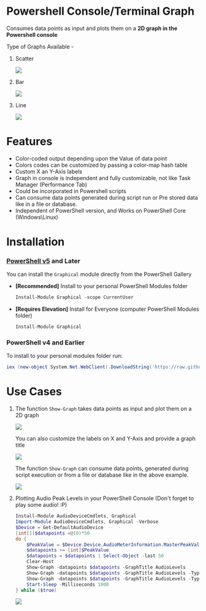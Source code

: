 # Powershell Console/Terminal Graph
Consumes data points as input and plots them on a **2D graph in the Powershell console**

Type of Graphs Available -

1. Scatter

    ![](https://github.com/PrateekKumarSingh/PSConsoleGraph/blob/master/Images/Scatter.jpg)

2. Bar

    ![](https://github.com/PrateekKumarSingh/PSConsoleGraph/blob/master/Images/Bar.jpg)

3. Line

    ![](https://github.com/PrateekKumarSingh/PSConsoleGraph/blob/master/Images/Line.jpg)

# Features
* Color-coded output depending upon the Value of data point
* Colors codes can be customized by passing a color-map hash table
* Custom X an Y-Axis labels
* Graph in console is independent and fully customizable, not like Task Manager (Performance Tab)
* Could be incorporated in Powershell scripts
* Can consume data points generated during script run or Pre stored data like in a file or database.
* Independent of PowerShell version, and Works on PowerShell Core (Windows\Linux)

# Installation

### [PowerShell v5](https://www.microsoft.com/en-us/download/details.aspx?id=50395) and Later
You can install the `Graphical` module directly from the PowerShell Gallery


* **[Recommended]** Install to your personal PowerShell Modules folder
    ```PowerShell
    Install-Module Graphical -scope CurrentUser
    ```
* **[Requires Elevation]** Install for Everyone (computer PowerShell Modules folder)
    ```PowerShell
    Install-Module Graphical
    ```

### PowerShell v4 and Earlier
To install to your personal modules folder run:
```PowerShell
iex (new-object System.Net.WebClient).DownloadString('https://raw.githubusercontent.com/PrateekKumarSingh/Graphical/master/Install.ps1')
```


# Use Cases
1. The function `Show-Graph` takes data points as input and plot them on a 2D graph

    ![](https://github.com/PrateekKumarSingh/PSConsoleGraph/blob/master/Images/Example1.jpg)

    You can also customize the labels on X and Y-Axis and provide a graph title

    ![](https://github.com/PrateekKumarSingh/PSConsoleGraph/blob/master/Images/Example2.jpg)

    The function `Show-Graph` can consume data points, generated during script execution or from a file or database like in the above example.

    ![](https://github.com/PrateekKumarSingh/PSConsoleGraph/blob/master/Images/Example3.jpg)

2. Plotting Audio Peak Levels in your PowerShell Console (Don't forget to play some audio! :P)

    ```PowerShell
    Install-Module AudioDeviceCmdlets, Graphical
    Import-Module AudioDeviceCmdlets, Graphical -Verbose
    $Device = Get-DefaultAudioDevice
    [int[]]$datapoints =@(0)*50
    do {
        $PeakValue = $Device.Device.AudioMeterInformation.MasterPeakValue*100
        $datapoints += [int]$PeakValue
        $datapoints = $datapoints | Select-Object -last 50
        Clear-Host
        Show-Graph -datapoints $datapoints -GraphTitle AudioLevels
        Show-Graph -datapoints $datapoints -GraphTitle AudioLevels -Type Line
        Show-Graph -datapoints $datapoints -GraphTitle AudioLevels -Type Scatter
        Start-Sleep -Milliseconds 1000
    } while ($true)
    ```

    ![](https://github.com/PrateekKumarSingh/PSConsoleGraph/blob/master/Images/Example4.jpg)
